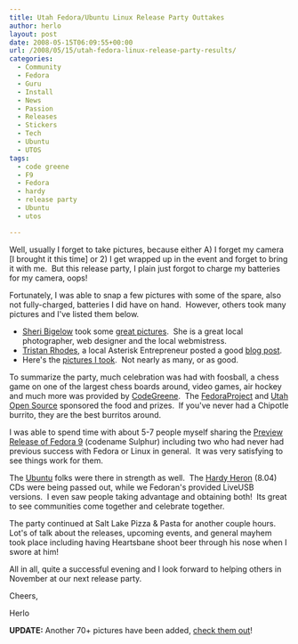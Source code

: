 ```yaml
---
title: Utah Fedora/Ubuntu Linux Release Party Outtakes
author: herlo
layout: post
date: 2008-05-15T06:09:55+00:00
url: /2008/05/15/utah-fedora-linux-release-party-results/
categories:
  - Community
  - Fedora
  - Guru
  - Install
  - News
  - Passion
  - Releases
  - Stickers
  - Tech
  - Ubuntu
  - UTOS
tags:
  - code greene
  - F9
  - Fedora
  - hardy
  - release party
  - Ubuntu
  - utos

---
```

Well, usually I forget to take pictures, because either A) I forget my camera [I brought it this time] or 2) I get wrapped up in the event and forget to bring it with me.  But this release party, I plain just forgot to charge my batteries for my camera, oops!

Fortunately, I was able to snap a few pictures with some of the spare, also not fully-charged, batteries I did have on hand.  However, others took many pictures and I've listed them below.

  * <a href="http://designsimply.com" target="_blank">Sheri Bigelow</a> took some <a href="http://flickr.com/photos/designsimply/sets/72157604891582963/" target="_blank">great pictures</a>.  She is a great local photographer, web designer and the local webmistress.
  * <a href="http://useopensource.blogspot.com" target="_blank">Tristan Rhodes</a>, a local Asterisk Entrepreneur posted a good <a href="http://useopensource.blogspot.com/2008/05/utah-release-party-ubuntu-fedora.html" target="_self">blog post</a>.
  * Here's the <a href="http://herlo.smugmug.com/gallery/4866147_35UtQ#289916297_2tcQbhttp://herlo.smugmug.com/gallery/4866147_35UtQ#289916297_2tcQb" target="_blank">pictures I took</a>.  Not nearly as many, or as good.

To summarize the party, much celebration was had with foosball, a chess game on one of the largest chess boards around, video games, air hockey and much more was provided by <a href="http://codegreene.com" target="_blank">CodeGreene</a>.  The <a href="http://fedoraproject.org" target="_blank">FedoraProject</a> and <a href="http://utos.org" target="_blank">Utah Open Source</a> sponsored the food and prizes.  If you've never had a Chipotle burrito, they are the best burritos around.

I was able to spend time with about 5-7 people myself sharing the <a href="http://fedoraproject.org/en/get-prerelease" target="_blank">Preview Release of Fedora 9</a> (codename Sulphur) including two who had never had previous success with Fedora or Linux in general.  It was very satisfying to see things work for them.

The <a href="http://ubuntu.com" target="_blank">Ubuntu</a> folks were there in strength as well.  The <a href="http://www.ubuntu.com/getubuntu/releasenotes/804" target="_blank">Hardy Heron</a> (8.04) CDs were being passed out, while we Fedoran's provided LiveUSB versions.  I even saw people taking advantage and obtaining both!  Its great to see communities come together and celebrate together.

The party continued at Salt Lake Pizza & Pasta for another couple hours.  Lot's of talk about the releases, upcoming events, and general mayhem took place including having Heartsbane shoot beer through his nose when I swore at him!

All in all, quite a successful evening and I look forward to helping others in November at our next release party.

Cheers,

Herlo

**UPDATE:** Another 70+ pictures have been added, <a href="http://tinyurl.com/5z3bx3" target="_blank">check them out</a>!